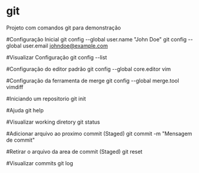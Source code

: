 # git
Projeto com comandos git para demonstração

#Configuração Inicial
git config --global user.name "John Doe"
git config --global user.email johndoe@example.com

#Visualizar Configuração
git config --list

#Configuração do editor padrão
git config --global core.editor vim

#Configuração da ferramenta de merge
git config --global merge.tool vimdiff

#Iniciando um repositorio
git init

#Ajuda
git help

#Visualizar working diretory
git status

#Adicionar arquivo ao proximo commit (Staged)
git commit -m "Mensagem de commit"

#Retirar o arquivo da area de commit (Staged)
git reset 

#Visualizar commits
git log





